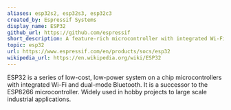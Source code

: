 ```yaml
---
aliases: esp32s2, esp32s3, esp32c3
created_by: Espressif Systems
display_name: ESP32
github_url: https://github.com/espressif
short_description: A feature-rich microcontroller with integrated Wi-Fi and Bluetooth connectivity.
topic: esp32
url: https://www.espressif.com/en/products/socs/esp32
wikipedia_url: https://en.wikipedia.org/wiki/ESP32
---
```


ESP32 is a series of low-cost, low-power system on a chip microcontrollers with integrated Wi-Fi and dual-mode Bluetooth. It is a successor to the ESP8266 microcontroller. Widely used in hobby projects to large scale industrial applications.
